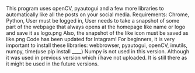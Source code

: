 This program uses openCV, pyautogui and a few more libraries to automatically like all the posts on your social media. 
Requirements: Chrome, Python, User must be logged in, User needs to take a snapshot of some part of the webpage that always opens at the homepage like name or logo and save it as logo.png 
Also, the snapshot of the like icon must be saved as like.png Code has been updated for Intagram! For beginners, it is very important to install these libraries: webbrowser, pyautogui, openCV, imutils, numpy, time(use pip install ____) 
Numpy is not used in this version. Although it was used in previous version which i have not uploaded. It is still there as it might be used in the future versions.
